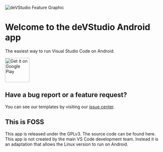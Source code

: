 ![deVStudio Feature Graphic](https://raw.githubusercontent.com/CypherpunkArmory/deVStudio/master/app/src/main/ic_main_launcher-playstore.png)

# Welcome to the deVStudio Android app 

The easiest way to run Visual Studio Code on Android.

[<img src="https://play.google.com/intl/en_us/badges/images/generic/en-play-badge.png"
     alt="Get it on Google Play"
     height="80">](https://play.google.com/store/apps/details?id=tech.ula.devstudio)
     
## Have a bug report or a feature request?
You can see our templates by visiting our [issue center](https://github.com/CypherpunkArmory/deVStudio/issues).

## This is FOSS
This app is released under the GPLv3.  The source code can be found here.
This app is not created by the main VS Code development team.  Instead it is an adaptation that allows the Linux version to run on Android.

